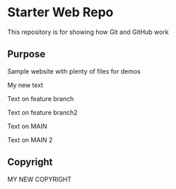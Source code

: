 # Starter Web Repo

This repository is for showing how Git and GitHub work

## Purpose

Sample website with plenty of files for demos

My new text

Text on feature branch

Text on feature branch2

Text on MAIN 

Text on MAIN 2

## Copyright


MY NEW COPYRIGHT